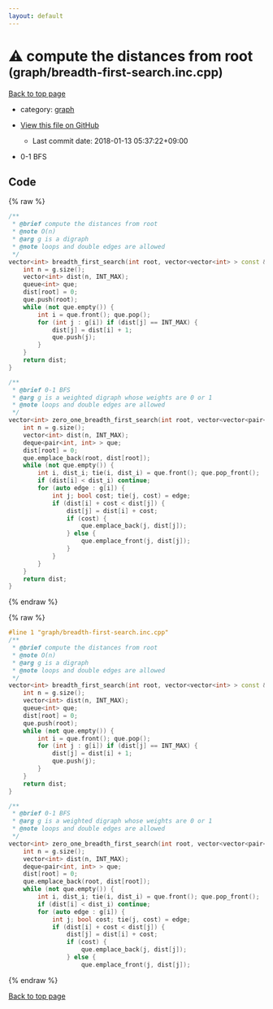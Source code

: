 ```yaml
---
layout: default
---
```


<!-- mathjax config similar to math.stackexchange -->
<script type="text/javascript" async
  src="https://cdnjs.cloudflare.com/ajax/libs/mathjax/2.7.5/MathJax.js?config=TeX-MML-AM_CHTML">
</script>
<script type="text/x-mathjax-config">
  MathJax.Hub.Config({
    TeX: { equationNumbers: { autoNumber: "AMS" }},
    tex2jax: {
      inlineMath: [ ['$','$'] ],
      processEscapes: true
    },
    "HTML-CSS": { matchFontHeight: false },
    displayAlign: "left",
    displayIndent: "2em"
  });
</script>

<script type="text/javascript" src="https://cdnjs.cloudflare.com/ajax/libs/jquery/3.4.1/jquery.min.js"></script>
<script src="https://cdn.jsdelivr.net/npm/jquery-balloon-js@1.1.2/jquery.balloon.min.js" integrity="sha256-ZEYs9VrgAeNuPvs15E39OsyOJaIkXEEt10fzxJ20+2I=" crossorigin="anonymous"></script>
<script type="text/javascript" src="../../assets/js/copy-button.js"></script>
<link rel="stylesheet" href="../../assets/css/copy-button.css" />


# :warning: compute the distances from root <small>(graph/breadth-first-search.inc.cpp)</small>

<a href="../../index.html">Back to top page</a>

* category: <a href="../../index.html#f8b0b924ebd7046dbfa85a856e4682c8">graph</a>
* <a href="{{ site.github.repository_url }}/blob/master/graph/breadth-first-search.inc.cpp">View this file on GitHub</a>
    - Last commit date: 2018-01-13 05:37:22+09:00


* 0-1 BFS


## Code

<a id="unbundled"></a>
{% raw %}
```cpp
/**
 * @brief compute the distances from root
 * @note O(n)
 * @arg g is a digraph
 * @note loops and double edges are allowed
 */
vector<int> breadth_first_search(int root, vector<vector<int> > const & g) {
    int n = g.size();
    vector<int> dist(n, INT_MAX);
    queue<int> que;
    dist[root] = 0;
    que.push(root);
    while (not que.empty()) {
        int i = que.front(); que.pop();
        for (int j : g[i]) if (dist[j] == INT_MAX) {
            dist[j] = dist[i] + 1;
            que.push(j);
        }
    }
    return dist;
}

/**
 * @brief 0-1 BFS
 * @arg g is a weighted digraph whose weights are 0 or 1
 * @note loops and double edges are allowed
 */
vector<int> zero_one_breadth_first_search(int root, vector<vector<pair<int, bool> > > const & g) {
    int n = g.size();
    vector<int> dist(n, INT_MAX);
    deque<pair<int, int> > que;
    dist[root] = 0;
    que.emplace_back(root, dist[root]);
    while (not que.empty()) {
        int i, dist_i; tie(i, dist_i) = que.front(); que.pop_front();
        if (dist[i] < dist_i) continue;
        for (auto edge : g[i]) {
            int j; bool cost; tie(j, cost) = edge;
            if (dist[i] + cost < dist[j]) {
                dist[j] = dist[i] + cost;
                if (cost) {
                    que.emplace_back(j, dist[j]);
                } else {
                    que.emplace_front(j, dist[j]);
                }
            }
        }
    }
    return dist;
}

```
{% endraw %}

<a id="bundled"></a>
{% raw %}
```cpp
#line 1 "graph/breadth-first-search.inc.cpp"
/**
 * @brief compute the distances from root
 * @note O(n)
 * @arg g is a digraph
 * @note loops and double edges are allowed
 */
vector<int> breadth_first_search(int root, vector<vector<int> > const & g) {
    int n = g.size();
    vector<int> dist(n, INT_MAX);
    queue<int> que;
    dist[root] = 0;
    que.push(root);
    while (not que.empty()) {
        int i = que.front(); que.pop();
        for (int j : g[i]) if (dist[j] == INT_MAX) {
            dist[j] = dist[i] + 1;
            que.push(j);
        }
    }
    return dist;
}

/**
 * @brief 0-1 BFS
 * @arg g is a weighted digraph whose weights are 0 or 1
 * @note loops and double edges are allowed
 */
vector<int> zero_one_breadth_first_search(int root, vector<vector<pair<int, bool> > > const & g) {
    int n = g.size();
    vector<int> dist(n, INT_MAX);
    deque<pair<int, int> > que;
    dist[root] = 0;
    que.emplace_back(root, dist[root]);
    while (not que.empty()) {
        int i, dist_i; tie(i, dist_i) = que.front(); que.pop_front();
        if (dist[i] < dist_i) continue;
        for (auto edge : g[i]) {
            int j; bool cost; tie(j, cost) = edge;
            if (dist[i] + cost < dist[j]) {
                dist[j] = dist[i] + cost;
                if (cost) {
                    que.emplace_back(j, dist[j]);
                } else {
                    que.emplace_front(j, dist[j]);

```
{% endraw %}

<a href="../../index.html">Back to top page</a>

